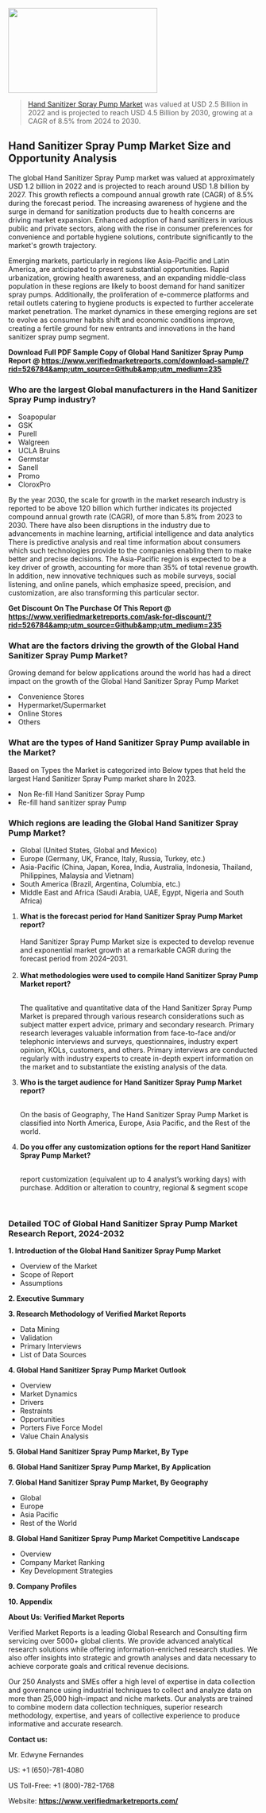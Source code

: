<img src="https://ffe5etoiles.com/wp-content/uploads/2024/12/MST1-300x171.png" alt="" width="300" height="171" class="alignnone size-medium wp-image-20088" /><blockquote><p><p><a href="https://www.verifiedmarketreports.com/download-sample/?rid=526784&utm_source=Github&utm_medium=235" target="_blank">Hand Sanitizer Spray Pump Market</a> was valued at USD 2.5 Billion in 2022 and is projected to reach USD 4.5 Billion by 2030, growing at a CAGR of 8.5% from 2024 to 2030.</p></blockquote><p><h2>Hand Sanitizer Spray Pump Market Size and Opportunity Analysis</h2><p>The global Hand Sanitizer Spray Pump market was valued at approximately USD 1.2 billion in 2022 and is projected to reach around USD 1.8 billion by 2027. This growth reflects a compound annual growth rate (CAGR) of 8.5% during the forecast period. The increasing awareness of hygiene and the surge in demand for sanitization products due to health concerns are driving market expansion. Enhanced adoption of hand sanitizers in various public and private sectors, along with the rise in consumer preferences for convenience and portable hygiene solutions, contribute significantly to the market's growth trajectory.</p><p>Emerging markets, particularly in regions like Asia-Pacific and Latin America, are anticipated to present substantial opportunities. Rapid urbanization, growing health awareness, and an expanding middle-class population in these regions are likely to boost demand for hand sanitizer spray pumps. Additionally, the proliferation of e-commerce platforms and retail outlets catering to hygiene products is expected to further accelerate market penetration. The market dynamics in these emerging regions are set to evolve as consumer habits shift and economic conditions improve, creating a fertile ground for new entrants and innovations in the hand sanitizer spray pump segment.</p></p><p class=""><strong>Download Full PDF Sample Copy of Global Hand Sanitizer Spray Pump Report @ <a href="https://www.verifiedmarketreports.com/download-sample/?rid=526784&amp;utm_source=Github&amp;utm_medium=235" target="_blank">https://www.verifiedmarketreports.com/download-sample/?rid=526784&amp;utm_source=Github&amp;utm_medium=235</a></strong></p><h3 id="" class="">Who are the largest Global manufacturers in the Hand Sanitizer Spray Pump industry?</h3><p><li>Soapopular</li><li> GSK</li><li> Purell</li><li> Walgreen</li><li> UCLA Bruins</li><li> Germstar</li><li> Sanell</li><li> Promo</li><li> CloroxPro</li></p><div class=""><div class="" dir="" data-message-author-role="" data-message-id="" data-message-model-slug=""><div class=""><div class=""><div class=""><div class="" dir="" data-message-author-role="" data-message-id="" data-message-model-slug=""><div class=""><div class=""><p>By the year 2030, the scale for growth in the market research industry is reported to be above 120 billion which further indicates its projected compound annual growth rate (CAGR), of more than 5.8% from 2023 to 2030. There have also been disruptions in the industry due to advancements in machine learning, artificial intelligence and data analytics There is predictive analysis and real time information about consumers which such technologies provide to the companies enabling them to make better and precise decisions. The Asia-Pacific region is expected to be a key driver of growth, accounting for more than 35% of total revenue growth. In addition, new innovative techniques such as mobile surveys, social listening, and online panels, which emphasize speed, precision, and customization, are also transforming this particular sector.</p><p><strong>Get Discount On The Purchase Of This Report @&nbsp; <a href="https://www.verifiedmarketreports.com/ask-for-discount/?rid=526784&amp;utm_source=Github&amp;utm_medium=235" target="_blank">https://www.verifiedmarketreports.com/ask-for-discount/?rid=526784&amp;utm_source=Github&amp;utm_medium=235</a></strong></p></div></div></div></div></div></div></div></div><h3 id="" class="">What are the factors driving the growth of the Global Hand Sanitizer Spray Pump Market?</h3><p id="" class="">Growing demand for below applications around the world has had a direct impact on the growth of the Global Hand Sanitizer Spray Pump Market</p><p id="" class=""><li>Convenience Stores</li><li> Hypermarket/Supermarket</li><li> Online Stores</li><li> Others</li></p><h3 id="" class="">What are the types of Hand Sanitizer Spray Pump available in the Market?</h3><p id="" class="">Based on Types the Market is categorized into Below types that held the largest Hand Sanitizer Spray Pump market share In 2023.</p><p id="" class=""><li>Non Re-fill Hand Sanitizer Spray Pump</li><li> Re-fill hand sanitizer spray Pump</li></p><h3 id="" class="">Which regions are leading the Global Hand Sanitizer Spray Pump Market?</h3><ul><li>Global (United States, Global and Mexico)</li><li>Europe (Germany, UK, France, Italy, Russia, Turkey, etc.)</li><li>Asia-Pacific (China, Japan, Korea, India, Australia, Indonesia, Thailand, Philippines, Malaysia and Vietnam)</li><li>South America (Brazil, Argentina, Columbia, etc.)</li><li>Middle East and Africa (Saudi Arabia, UAE, Egypt, Nigeria and South Africa)</li></ul><p><ol><li><strong>What is the forecast period for Hand Sanitizer Spray Pump Market report?<br /></strong><br /><span data-sheets-root="1" data-sheets-value="{&quot;1&quot;:2,&quot;2&quot;:&quot;XXXX size is expected to develop revenue and exponential market growth at a remarkable CAGR during the forecast period from 2024&ndash;2030.&quot;}" data-sheets-userformat="{&quot;2&quot;:12674,&quot;4&quot;:{&quot;1&quot;:2,&quot;2&quot;:16776960},&quot;10&quot;:2,&quot;11&quot;:0,&quot;15&quot;:&quot;Arial&quot;,&quot;16&quot;:12}">Hand Sanitizer Spray Pump Market size is expected to develop revenue and exponential market growth at a remarkable CAGR during the forecast period from 2024&ndash;2031.</span><br /><br /></li><li><strong>What methodologies were used to compile Hand Sanitizer Spray Pump Market report?<br /><br /></strong><p>The qualitative and quantitative data of the&nbsp;Hand Sanitizer Spray Pump Market is prepared through various research considerations such as subject matter expert advice, primary and secondary research. Primary research leverages valuable information from face-to-face and/or telephonic interviews and surveys, questionnaires, industry expert opinion, KOLs, customers, and others. Primary interviews are conducted regularly with industry experts to create in-depth expert information on the market and to substantiate the existing analysis of the data.&nbsp;</p></li><li><strong>Who is the target audience for Hand Sanitizer Spray Pump Market report?<br /><br /></strong><p>On the basis of Geography, The&nbsp;Hand Sanitizer Spray Pump Market is classified into North America, Europe, Asia Pacific, and the Rest of the world.</p></li><li><strong>Do you offer any customization options for the report Hand Sanitizer Spray Pump Market?<br /><br /></strong><p>report customization (equivalent up to 4 analyst&rsquo;s working days) with purchase. Addition or alteration to country, regional &amp; segment scope</p><p>&nbsp;</p></li></ol></p><h3 id="" class="">Detailed TOC of Global Hand Sanitizer Spray Pump Market Research Report, 2024-2032</h3><p id="" class=""><strong>1. Introduction of the Global Hand Sanitizer Spray Pump Market</strong></p><ul><li>Overview of the Market</li><li>Scope of Report</li><li>Assumptions</li></ul><p id="" class=""><strong>2. Executive Summary</strong></p><p id="" class=""><strong>3. Research Methodology of&nbsp;Verified Market Reports</strong></p><ul><li>Data Mining</li><li>Validation</li><li>Primary Interviews</li><li>List of Data Sources</li></ul><p id="" class=""><strong>4. Global Hand Sanitizer Spray Pump Market Outlook</strong></p><ul><li>Overview</li><li>Market Dynamics</li><li>Drivers</li><li>Restraints</li><li>Opportunities</li><li>Porters Five Force Model</li><li>Value Chain Analysis</li></ul><p id="" class=""><strong>5. Global Hand Sanitizer Spray Pump Market, By&nbsp;Type</strong></p><p id="" class=""><strong>6. Global Hand Sanitizer Spray Pump Market, By Application</strong></p><p id="" class=""><strong>7. Global Hand Sanitizer Spray Pump Market, By Geography</strong></p><ul><li>Global</li><li>Europe</li><li>Asia Pacific</li><li>Rest of the World</li></ul><p id="" class=""><strong>8. Global Hand Sanitizer Spray Pump Market Competitive Landscape</strong></p><ul><li>Overview</li><li>Company Market Ranking</li><li>Key Development Strategies</li></ul><p id="" class=""><strong>9. Company Profiles</strong></p><p id="" class=""><strong>10. Appendix</strong></p><p id="" class=""><strong>About Us: Verified Market Reports</strong></p><p id="" class="">Verified Market Reports is a leading Global Research and Consulting firm servicing over 5000+ global clients. We provide advanced analytical research solutions while offering information-enriched research studies. We also offer insights into strategic and growth analyses and data necessary to achieve corporate goals and critical revenue decisions.</p><p id="" class="">Our 250 Analysts and SMEs offer a high level of expertise in data collection and governance using industrial techniques to collect and analyze data on more than 25,000 high-impact and niche markets. Our analysts are trained to combine modern data collection techniques, superior research methodology, expertise, and years of collective experience to produce informative and accurate research.</p><p id="" class=""><strong>Contact us:</strong></p><p id="" class="">Mr. Edwyne Fernandes</p><p id="" class="">US: +1 (650)-781-4080</p><p id="" class="">US Toll-Free: +1 (800)-782-1768</p><p id="" class="">Website: <a target="" data-test-app-aware-link=""><strong>https://www.verifiedmarketreports.com/</strong></a></p>
